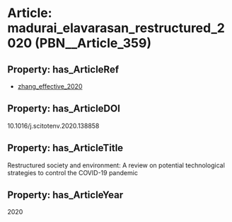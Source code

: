 # Article: __madurai_elavarasan_restructured_2020__ (PBN__Article_359)

## Property: has_ArticleRef

* [zhang_effective_2020](../Article/PBN__Article_188)

## Property: has_ArticleDOI

10.1016/j.scitotenv.2020.138858

## Property: has_ArticleTitle

Restructured society and environment: A review on potential technological strategies to control the COVID-19 pandemic

## Property: has_ArticleYear

2020

